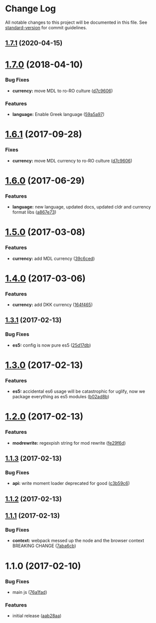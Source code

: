 # Change Log

All notable changes to this project will be documented in this file. See [standard-version](https://github.com/conventional-changelog/standard-version) for commit guidelines.

<a name="1.7.1"></a>
## [1.7.1](https://github.com/prepair/locale-support/compare/v1.8.0...v1.7.1) (2020-04-15)



<a name="1.7.0"></a>
# [1.7.0](https://github.com/prepair/locale-support/compare/v1.6.0...v1.7.0) (2018-04-10)


### Bug Fixes

* **currency:** move MDL to ro-RO culture ([d7c9606](https://github.com/prepair/locale-support/commit/d7c9606))


### Features

* **language:** Enable Greek language ([59a5a97](https://github.com/prepair/locale-support/commit/59a5a97))



<a name="1.6.1"></a>
# [1.6.1](https://github.com/prepair/locale-support/compare/v1.6.0...v1.6.1) (2017-09-28)


### Fixes

* **currency:** move MDL currency to ro-RO culture ([d7c9606](https://github.com/prepair/locale-support/commit/d7c9606))



<a name="1.6.0"></a>
# [1.6.0](https://github.com/prepair/locale-support/compare/v1.5.0...v1.6.0) (2017-06-29)


### Features

* **language:** new language, updated docs, updated cldr and currency format libs ([a867e73](https://github.com/prepair/locale-support/commit/a867e73))



<a name="1.5.0"></a>
# [1.5.0](https://github.com/prepair/locale-support/compare/v1.4.0...v1.5.0) (2017-03-08)


### Features

* **currency:** add MDL currency ([39c6ced](https://github.com/prepair/locale-support/commit/39c6ced))



<a name="1.4.0"></a>
# [1.4.0](https://github.com/prepair/locale-support/compare/v1.3.1...v1.4.0) (2017-03-06)


### Features

* **currency:** add DKK currency ([164f465](https://github.com/prepair/locale-support/commit/164f465))



<a name="1.3.1"></a>
## [1.3.1](https://github.com/prepair/locale-support/compare/v1.3.0...v1.3.1) (2017-02-13)


### Bug Fixes

* **es5:** config is now pure es5 ([25d17db](https://github.com/prepair/locale-support/commit/25d17db))



<a name="1.3.0"></a>
# [1.3.0](https://github.com/prepair/locale-support/compare/v1.2.0...v1.3.0) (2017-02-13)


### Features

* **es5:** accidental es6 usage will be catastrophic for uglify, now we package everything as es5 modules ([b02ad8b](https://github.com/prepair/locale-support/commit/b02ad8b))



<a name="1.2.0"></a>
# [1.2.0](https://github.com/prepair/locale-support/compare/v1.1.3...v1.2.0) (2017-02-13)


### Features

* **modrewrite:** regexpish string for mod rewrite ([fe29f6d](https://github.com/prepair/locale-support/commit/fe29f6d))



<a name="1.1.3"></a>
## [1.1.3](https://github.com/prepair/locale-support/compare/v1.1.2...v1.1.3) (2017-02-13)


### Bug Fixes

* **api:** write moment loader deprecated for good ([c3b59c6](https://github.com/prepair/locale-support/commit/c3b59c6))



<a name="1.1.2"></a>
## [1.1.2](https://github.com/prepair/locale-support/compare/v1.1.1...v1.1.2) (2017-02-13)



<a name="1.1.1"></a>
## [1.1.1](https://github.com/prepair/locale-support/compare/v1.1.0...v1.1.1) (2017-02-13)


### Bug Fixes

* **context:** webpack messed up the node and the browser context BREAKING CHANGE ([7aba6cb](https://github.com/prepair/locale-support/commit/7aba6cb))



<a name="1.1.0"></a>
# 1.1.0 (2017-02-10)


### Bug Fixes

* main js ([76a1fad](https://github.com/prepair/locale-support/commit/76a1fad))


### Features

* initial release ([aab28aa](https://github.com/prepair/locale-support/commit/aab28aa))
